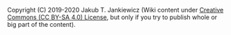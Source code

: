 Copyright (C) 2019-2020 Jakub T. Jankiewicz (Wiki content under [Creative Commons (CC BY-SA 4.0) License](https://creativecommons.org/licenses/by-sa/4.0/), but only if you try to publish whole or big part of the content).